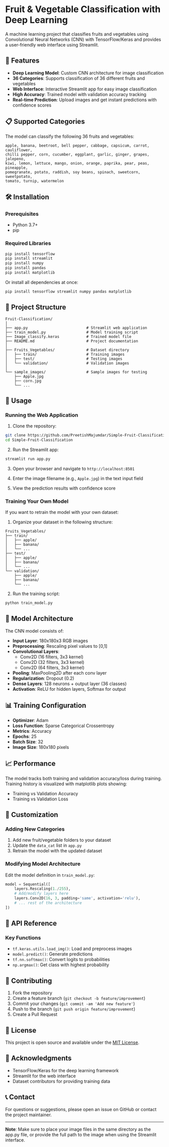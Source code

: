 # Fruit & Vegetable Classification with Deep Learning

A machine learning project that classifies fruits and vegetables using Convolutional Neural Networks (CNN) with TensorFlow/Keras and provides a user-friendly web interface using Streamlit.

## 🚀 Features

- **Deep Learning Model**: Custom CNN architecture for image classification
- **36 Categories**: Supports classification of 36 different fruits and vegetables
- **Web Interface**: Interactive Streamlit app for easy image classification
- **High Accuracy**: Trained model with validation accuracy tracking
- **Real-time Prediction**: Upload images and get instant predictions with confidence scores

## 📋 Supported Categories

The model can classify the following 36 fruits and vegetables:

```
apple, banana, beetroot, bell pepper, cabbage, capsicum, carrot, cauliflower, 
chilli pepper, corn, cucumber, eggplant, garlic, ginger, grapes, jalepeno, 
kiwi, lemon, lettuce, mango, onion, orange, paprika, pear, peas, pineapple, 
pomegranate, potato, raddish, soy beans, spinach, sweetcorn, sweetpotato, 
tomato, turnip, watermelon
```

## 🛠️ Installation

### Prerequisites

- Python 3.7+
- pip

### Required Libraries

```bash
pip install tensorflow
pip install streamlit
pip install numpy
pip install pandas
pip install matplotlib
```

Or install all dependencies at once:

```bash
pip install tensorflow streamlit numpy pandas matplotlib
```

## 📁 Project Structure

```
Fruit-Classification/
│
├── app.py                          # Streamlit web application
├── train_model.py                  # Model training script
├── Image_classify.keras            # Trained model file
├── README.md                       # Project documentation
│
├── Fruits_Vegetables/              # Dataset directory
│   ├── train/                      # Training images
│   ├── test/                       # Testing images
│   └── validation/                 # Validation images
│
└── sample_images/                  # Sample images for testing
    ├── Apple.jpg
    ├── corn.jpg
    └── ...
```

## 🎯 Usage

### Running the Web Application

1. Clone the repository:
```bash
git clone https://github.com/PreetishMajumdar/Simple-Fruit-Classification.git
cd Simple-Fruit-Classification
```

2. Run the Streamlit app:
```bash
streamlit run app.py
```

3. Open your browser and navigate to `http://localhost:8501`

4. Enter the image filename (e.g., `Apple.jpg`) in the text input field

5. View the prediction results with confidence score

### Training Your Own Model

If you want to retrain the model with your own dataset:

1. Organize your dataset in the following structure:
```
Fruits_Vegetables/
├── train/
│   ├── apple/
│   ├── banana/
│   └── ...
├── test/
│   ├── apple/
│   ├── banana/
│   └── ...
└── validation/
    ├── apple/
    ├── banana/
    └── ...
```

2. Run the training script:
```bash
python train_model.py
```

## 🧠 Model Architecture

The CNN model consists of:

- **Input Layer**: 180x180x3 RGB images
- **Preprocessing**: Rescaling pixel values to [0,1]
- **Convolutional Layers**: 
  - Conv2D (16 filters, 3x3 kernel)
  - Conv2D (32 filters, 3x3 kernel)  
  - Conv2D (64 filters, 3x3 kernel)
- **Pooling**: MaxPooling2D after each conv layer
- **Regularization**: Dropout (0.2)
- **Dense Layers**: 128 neurons + output layer (36 classes)
- **Activation**: ReLU for hidden layers, Softmax for output

## 📊 Training Configuration

- **Optimizer**: Adam
- **Loss Function**: Sparse Categorical Crossentropy
- **Metrics**: Accuracy
- **Epochs**: 25
- **Batch Size**: 32
- **Image Size**: 180x180 pixels

## 📈 Performance

The model tracks both training and validation accuracy/loss during training. Training history is visualized with matplotlib plots showing:

- Training vs Validation Accuracy
- Training vs Validation Loss

## 🔧 Customization

### Adding New Categories

1. Add new fruit/vegetable folders to your dataset
2. Update the `data_cat` list in `app.py`
3. Retrain the model with the updated dataset

### Modifying Model Architecture

Edit the model definition in `train_model.py`:

```python
model = Sequential([
    layers.Rescaling(1./255),
    # Add/modify layers here
    layers.Conv2D(16, 3, padding='same', activation='relu'),
    # ... rest of the architecture
])
```

## 📝 API Reference

### Key Functions

- `tf.keras.utils.load_img()`: Load and preprocess images
- `model.predict()`: Generate predictions
- `tf.nn.softmax()`: Convert logits to probabilities
- `np.argmax()`: Get class with highest probability

## 🤝 Contributing

1. Fork the repository
2. Create a feature branch (`git checkout -b feature/improvement`)
3. Commit your changes (`git commit -am 'Add new feature'`)
4. Push to the branch (`git push origin feature/improvement`)
5. Create a Pull Request

## 📄 License

This project is open source and available under the [MIT License](LICENSE).

## 🙏 Acknowledgments

- TensorFlow/Keras for the deep learning framework
- Streamlit for the web interface
- Dataset contributors for providing training data

## 📞 Contact

For questions or suggestions, please open an issue on GitHub or contact the project maintainer.

---

**Note**: Make sure to place your image files in the same directory as the app.py file, or provide the full path to the image when using the Streamlit interface.
